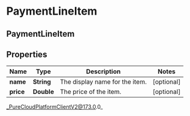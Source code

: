 # PaymentLineItem

## PaymentLineItem

## Properties

|Name | Type | Description | Notes|
|------------ | ------------- | ------------- | -------------|
| **name** | **String** | The display name for the item. | [optional] |
| **price** | **Double** | The price of the item. | [optional] |



_PureCloudPlatformClientV2@173.0.0_
